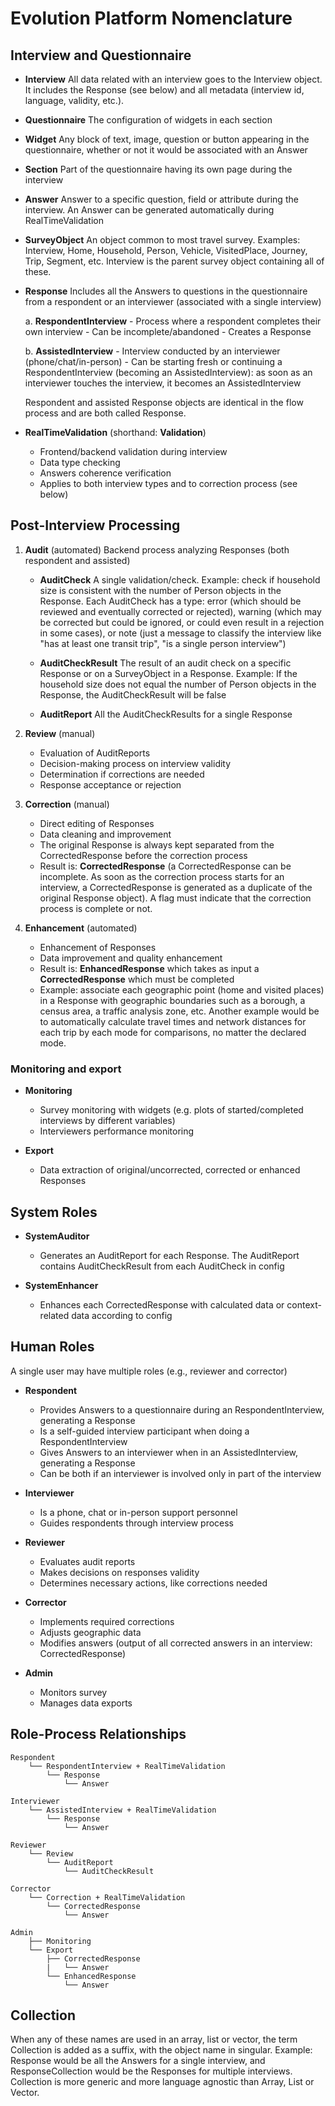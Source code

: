 # Evolution Platform Nomenclature

## Interview and Questionnaire

* **Interview** All data related with an interview goes to the Interview object. It includes the Response (see below) and all metadata (interview id, language, validity, etc.).

* **Questionnaire** The configuration of widgets in each section

* **Widget** Any block of text, image, question or button appearing in the questionnaire, whether or not it would be associated with an Answer

* **Section** Part of the questionnaire having its own page during the interview

* **Answer** Answer to a specific question, field or attribute during the interview. An Answer can be generated automatically during RealTimeValidation

* **SurveyObject** An object common to most travel survey. Examples: Interview, Home, Household, Person, Vehicle, VisitedPlace, Journey, Trip, Segment, etc. Interview is the parent survey object containing all of these.

* **Response** Includes all the Answers to questions in the questionnaire from a respondent or an interviewer (associated with a single interview)

   a. **RespondentInterview**
      - Process where a respondent completes their own interview
      - Can be incomplete/abandoned
      - Creates a Response
   
   b. **AssistedInterview**
      - Interview conducted by an interviewer (phone/chat/in-person)
      - Can be starting fresh or continuing a RespondentInterview (becoming an AssistedInterview): as soon as an interviewer touches the interview, it becomes an AssistedInterview

    Respondent and assisted Response objects are identical in the flow process and are both called Response.
   
* **RealTimeValidation** (shorthand: **Validation**)
   - Frontend/backend validation during interview
   - Data type checking
   - Answers coherence verification
   - Applies to both interview types and to correction process (see below)

## Post-Interview Processing

1. **Audit** (automated) Backend process analyzing Responses (both respondent and assisted)

    * **AuditCheck** A single validation/check. Example: check if household size is consistent with the number of Person objects in the Response. Each AuditCheck has a type: error (which should be reviewed and eventually corrected or rejected), warning (which may be corrected but could be ignored, or could even result in a rejection in some cases), or note (just a message to classify the interview like "has at least one transit trip", "is a single person interview")

    * **AuditCheckResult** The result of an audit check on a specific Response or on a SurveyObject in a Response. Example: If the household size does not equal the number of Person objects in the Response, the AuditCheckResult will be false

    * **AuditReport** All the AuditCheckResults for a single Response

2. **Review** (manual)
   - Evaluation of AuditReports
   - Decision-making process on interview validity
   - Determination if corrections are needed
   - Response acceptance or rejection

3. **Correction** (manual)
   - Direct editing of Responses
   - Data cleaning and improvement
   - The original Response is always kept separated from the CorrectedResponse before the correction process
   - Result is: **CorrectedResponse** (a CorrectedResponse can be incomplete. As soon as the correction process starts for an interview, a CorrectedResponse is generated as a duplicate of the original Response object). A flag must indicate that the correction process is complete or not.

4. **Enhancement** (automated)
   - Enhancement of Responses
   - Data improvement and quality enhancement
   - Result is: **EnhancedResponse** which takes as input a **CorrectedResponse** which must be completed
   - Example: associate each geographic point (home and visited places) in a Response with geographic boundaries such as a borough, a census area, a traffic analysis zone, etc. Another example would be to automatically calculate travel times and network distances for each trip by each mode for comparisons, no matter the declared mode.

### Monitoring and export

* **Monitoring**
   - Survey monitoring with widgets (e.g. plots of started/completed interviews by different variables)
   - Interviewers performance monitoring

* **Export**
   - Data extraction of original/uncorrected, corrected or enhanced Responses

## System Roles

* **SystemAuditor**
   - Generates an AuditReport for each Response. The AuditReport contains AuditCheckResult from each AuditCheck in config

* **SystemEnhancer**
   - Enhances each CorrectedResponse with calculated data or context-related data according to config

## Human Roles

A single user may have multiple roles (e.g., reviewer and corrector)

* **Respondent**
   - Provides Answers to a questionnaire during an RespondentInterview, generating a Response
   - Is a self-guided interview participant when doing a RespondentInterview
   - Gives Answers to an interviewer when in an AssistedInterview, generating a Response
   - Can be both if an interviewer is involved only in part of the interview

* **Interviewer**
   - Is a phone, chat or in-person support personnel
   - Guides respondents through interview process

* **Reviewer**
   - Evaluates audit reports
   - Makes decisions on responses validity
   - Determines necessary actions, like corrections needed

* **Corrector**
   - Implements required corrections
   - Adjusts geographic data
   - Modifies answers (output of all corrected answers in an interview: CorrectedResponse)

* **Admin**
   - Monitors survey
   - Manages data exports

## Role-Process Relationships
```
Respondent
    └── RespondentInterview + RealTimeValidation
        └── Response
            └── Answer

Interviewer
    └── AssistedInterview + RealTimeValidation
        └── Response
            └── Answer

Reviewer
    └── Review
        └── AuditReport
            └── AuditCheckResult

Corrector
    └── Correction + RealTimeValidation
        └── CorrectedResponse
            └── Answer

Admin
    ├── Monitoring
    └── Export
        ├── CorrectedResponse
        |   └── Answer
        └── EnhancedResponse
            └── Answer
```

## Collection
When any of these names are used in an array, list or vector, the term Collection is added as a suffix, with the object name in singular. Example: Response would be all the Answers for a single interview, and ResponseCollection would be the Responses for multiple interviews. Collection is more generic and more language agnostic than Array, List or Vector.
